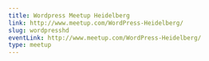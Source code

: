 ```yaml
---
title: Wordpress Meetup Heidelberg
link: http://www.meetup.com/WordPress-Heidelberg/
slug: wordpresshd
eventLink: http://www.meetup.com/WordPress-Heidelberg/
type: meetup
---
```

